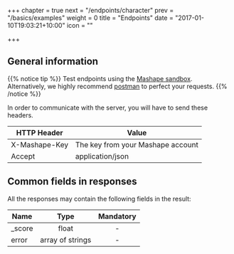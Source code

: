 +++
chapter = true
next = "/endpoints/character"
prev = "/basics/examples"
weight = 0
title = "Endpoints"
date = "2017-01-10T19:03:21+10:00"
icon = "<b class='fa fa-sitemap'></b>"

+++

## General information

{{% notice tip %}}
Test endpoints using the [Mashape sandbox](https://market.mashape.com/igdbcom/internet-game-database). Alternatively, we highly recommend [postman](https://www.getpostman.com/) to perfect your requests.
{{% /notice %}}

In order to communicate with the server, you will have to send these headers.

| HTTP Header   | Value |
| ------------- | ----- |
| X-Mashape-Key | The key from your Mashape account |
| Accept        | application/json |

## Common fields in responses

All the responses may contain the following fields in the result:

| Name   | Type             | Mandatory |
| ------ |:----------------:|:---------:|
| _score | float            |     -     |
| error  | array of strings |     -     |
